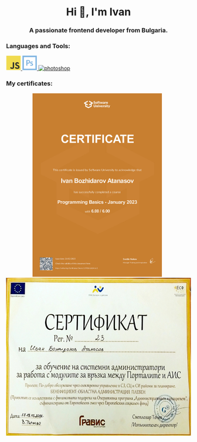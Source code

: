 <h1 align="center">Hi 👋, I'm Ivan</h1>
<h3 align="center">A passionate frontend developer from Bulgaria.</h3>


<h3 align="left">Languages and Tools:</h3>
<p align="left"> <a href="https://developer.mozilla.org/en-US/docs/Web/JavaScript" target="_blank" rel="noreferrer"> <img src="https://raw.githubusercontent.com/devicons/devicon/master/icons/javascript/javascript-original.svg" alt="javascript" width="40" height="40"/> </a> <a href="https://www.photoshop.com/en" target="_blank" rel="noreferrer"> <img src="https://raw.githubusercontent.com/devicons/devicon/master/icons/photoshop/photoshop-line.svg" alt="photoshop" width="40" height="40"/> </a> <a href="https://wordpress.org" target="_blank" rel="noreferrer"> <img src="https://cdn-icons-png.flaticon.com/512/174/174881.png" alt="photoshop" width="40" height="40"/> </a></p>
  
  <h3 align="left">My certificates:</h3>
<p align="left">
</p>

<p align="center"> <img src="https://raw.githubusercontent.com/ivan369-git/certificates/main/Github%20-%20Certificate_Page_1.jpg" alt="JavaScript" width="auto" height="500"/>&nbsp;&nbsp;<img src="https://raw.githubusercontent.com/ivan369-git/certificates/main/Github%20-%20Certificate_Page_SysAdmin.jpg" alt="SysAdmin" width="auto" height="430"/> </a></p>
